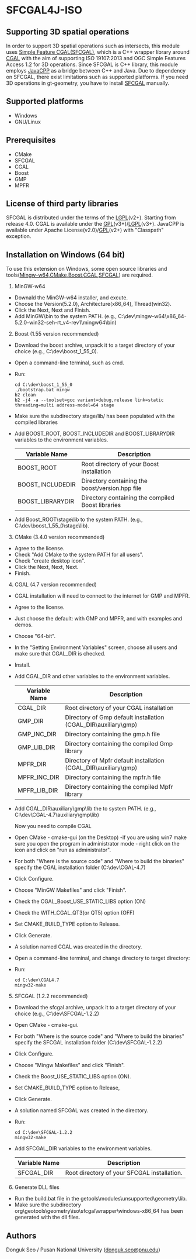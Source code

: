 # SFCGAL4J-ISO

## Supporting 3D spatial operations
In order to support 3D spatial operations such as intersects, this module uses [Simple Feature CGAL(SFCGAL)](http://sfcgal.org), which is a C++ wrapper library around [CGAL](http://www.cgal.org) with the aim of supporting ISO 19107:2013 and OGC Simple Features Access 1.2 for 3D operations. Since SFCGAL is C++ library, this module employs [JavaCPP](https://github.com/bytedeco/javacpp) as a bridge between C++ and Java. Due to dependency on SFCGAL, there exist limitations such as supported platforms. If you need 3D operations in gt-geometry, you have to install [SFCGAL](http://sfcgal.org) manually.

## Supported platforms
 * Windows
 * GNU/Linux
 
## Prerequisites
 * CMake
 * SFCGAL
 * CGAL
 * Boost
 * GMP
 * MPFR

## License of third party libraries
SFCGAL is distributed under the terms of the [LGPL](http://www.gnu.org/licenses/old-licenses/lgpl-2.0.html)(v2+). Starting from release 4.0. CGAL is available under the [GPL](http://www.gnu.org/copyleft/gpl.html)(v3+)/[LGPL](http://www.gnu.org/copyleft/lesser.html)(v3+). JavaCPP is available under Apache License(v2.0)/[GPL](http://www.gnu.org/copyleft/gpl.html)(v2+) with "Classpath" exception.

## Installation on Windows (64 bit)
To use this extension on Windows, some open source libraries and tools([Mingw-w64](http://sourceforge.net/projects/mingw-w64/),[CMake](http://cmake.org),[Boost](http://www.boost.org),[CGAL](http://cgal.org),[SFCGAL](http://sfcgal.org)) are required.

1. MinGW-w64

 * Downald the MinGW-w64 installer, and excute.
 * Choose the Version(5.2.0), Architecture(x86_64), Thread(win32).
 * Click the Next, Next and Finish.
 * Add MinGW\bin to the system PATH. (e.g., C:\dev\mingw-w64\x86_64-5.2.0-win32-seh-rt_v4-rev1\mingw64\bin)

2. Boost (1.55 version recommended)

 * Download the boost archive, unpack it to a target directory of your choice (e.g., C:\dev\boost_1_55_0).
 * Open a command-line terminal, such as cmd.
 * Run:
   
   ```
   cd C:\dev\boost_1_55_0
   ./bootstrap.bat mingw
   b2 clean
   b2 -j4 -a --toolset=gcc variant=debug,release link=static threading=multi address-model=64 stage
   ```
   
 * Make sure the subdirectory stage/lib/ has been populated with the compiled libraries
 * Add BOOST_ROOT, BOOST_INCLUDEDIR and BOOST_LIBRARYDIR variables to the environment variables.
   
   Variable Name | Description
   ------------- | ------------
   BOOST_ROOT | Root directory of your Boost installation 
   BOOST_INCLUDEDIR | Directory containing the boost/version.hpp file 
   BOOST_LIBRARYDIR | Directory containing the compiled Boost libraries
 * Add Boost_ROOT\stage\lib to the system PATH. (e.g., C:\dev\boost_1_55_0\stage\lib).

3. CMake (3.4.0 version recommended)

 * Agree to the license.
 * Check "Add CMake to the system PATH for all users".
 * Check "create desktop icon".
 * Click the Next, Next, Next.
 * Finish.

4. CGAL (4.7 version recommended)

 * CGAL installation will need to connect to the internet for GMP and MPFR.
 * Agree to the license.
 * Just choose the default: with GMP and MPFR, and with examples and demos.
 * Choose "64-bit".
 * In the "Setting Environment Variables" screen, choose all users and make sure that CGAL_DIR is checked.
 * Install.
 * Add CGAL_DIR and other variables to the environment variables.
 
   Variable Name | Description
   ------------- | ------------
   CGAL_DIR | Root directory of your CGAL installation 
   GMP_DIR | Directory of Gmp default installation (CGAL_DIR\auxiliary\gmp)
   GMP_INC_DIR | Directory containing the gmp.h file 
   GMP_LIB_DIR | Directory containing the compiled Gmp library
   MPFR_DIR | Directory of Mpfr default installation (CGAL_DIR\auxiliary\gmp)
   MPFR_INC_DIR | Directory containing the mpfr.h file
   MPFR_LIB_DIR | Directory containing the compiled Mpfr library
 * Add CGAL_DIR\auxiliary\gmp\lib the to system PATH. (e.g., C:\dev\CGAL-4.7\auxiliary\gmp\lib)

   Now you need to compile CGAL
 * Open CMake - cmake-gui (on the Desktop) -if you are using win7 make sure you open the program in administrator mode - right click on the icon and click on "run as administrator".
 * For both "Where is the source code" and "Where to build the binaries" specify the CGAL installation folder (C:\dev\CGAL-4.7)
 * Click Configure.
 * Choose "MinGW Makefiles" and click "Finish".
 * Check the CGAL_Boost_USE_STATIC_LIBS option (ON)
 * Check the WITH_CGAL_QT3(or QT5) option (OFF)
 * Set CMAKE_BUILD_TYPE option to Release.
 * Click Generate.
 * A solution named CGAL was created in the directory.
 * Open a command-line terminal, and change directory to target directory:
 * Run:
 
   ```
   cd C:\dev\CGAL4.7
   mingw32-make
   ```

5. SFCGAL (1.2.2 recommended)

 * Download the sfcgal archive, unpack it to a target directory of your choice (e.g., C:\dev\SFCGAL-1.2.2)
 * Open CMake - cmake-gui.
 * For both "Where is the source code" and "Where to build the binaries" specify the SFCGAL installation folder (C:\dev\SFCGAL-1.2.2)
 * Click Configure.
 * Choose "Mingw Makefiles" and click "Finish".
 * Check the Boost_USE_STATIC_LIBS option (ON).
 * Set CMAKE_BUILD_TYPE option to Release,
 * Click Generate.
 * A solution named SFCGAL was created in the directory.
 * Run:
 
   ```
   cd C:\dev\SFCGAL-1.2.2
   mingw32-make
   ```
 * Add SFCGAL_DIR variables to the environment variables.
  
   Variable Name | Description
   ------------- | -----------
   SFCGAL_DIR | Root directory of your SFCGAL installation.

6. Generate DLL files
 * Run the build.bat file in the getools\modules\unsupported\geometry\lib.
 * Make sure the subdirectory org\geotools\geometry\iso\sfcgal\wrapper\windows-x86_64 has been generated with the dll files.

## Authors
Donguk Seo / Pusan National University (donguk.seo@pnu.edu)

